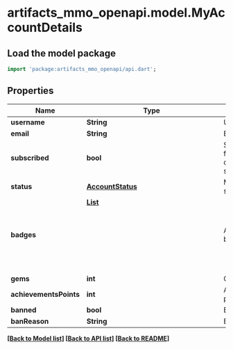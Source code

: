 # artifacts_mmo_openapi.model.MyAccountDetails

## Load the model package
```dart
import 'package:artifacts_mmo_openapi/api.dart';
```

## Properties
Name | Type | Description | Notes
------------ | ------------- | ------------- | -------------
**username** | **String** | Username. | 
**email** | **String** | Email. | 
**subscribed** | **bool** | Subscribed for the current season. | 
**status** | [**AccountStatus**](AccountStatus.md) | Member status. | 
**badges** | [**List<Object>**](Object.md) | Account badges. | [optional] [default to const []]
**gems** | **int** | Gems. | 
**achievementsPoints** | **int** | Achievement points. | 
**banned** | **bool** | Banned. | 
**banReason** | **String** | Ban reason. | [optional] 

[[Back to Model list]](../README.md#documentation-for-models) [[Back to API list]](../README.md#documentation-for-api-endpoints) [[Back to README]](../README.md)


